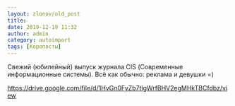 ```yaml
---
layout: zlonov/old_post
title: 
date: 2019-12-19 11:32
author: admin
category: autoimport
tags: [Коропосты]
---
```


Свежий (юбилейный) выпуск журнала CIS (Современные информационные системы). Всё как обычно: реклама и девушки =) 




<a href="https://drive.google.com/file/d/1HvGn0FyZb7tlgWrfBHV2egMHkTBCfdbz/view">https://drive.google.com/file/d/1HvGn0FyZb7tlgWrfBHV2egMHkTBCfdbz/view</a>

